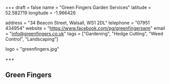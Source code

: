 +++
draft = false
name = "Green Fingers Garden Services"
latitude = 52.582719
longitude = -1.966426

address = "34 Beacon Street, Walsall, WS1 2DL"
telephone = "07951 434954"
website = "https://www.facebook.com/pg/greenfingerswm"
email = "info@greenfingers.co.uk"
tags = ["Gardening", "Hedge Cutting", "Weed Control", "Landscaping"]

logo = "greenfingers.jpg"

+++

## Green Fingers
